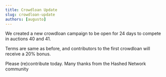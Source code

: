 ```yaml
---
title: Crowdloan Update
slug: crowdloan-update
authors: [augusto]
---
```

<head>
  <title>Crowdloan Update</title>
  <meta property="og:title" content="Crowdloan Update" />
  <meta property="og:url" content="https://docs.hashed.network/blog/crowdloan-update" />
</head>

We created a new crowdloan campaign to be open for 24 days to compete in auctions 40 and 41. 

Terms are same as before, and contributors to the first crowdloan will receive a 20% bonus.

Please (re)contribute today. Many thanks from the Hashed Network community